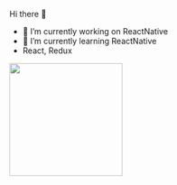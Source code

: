 Hi there 👋
- 🔭 I’m currently working on ReactNative
- 🌱 I’m currently learning ReactNative 
- React, Redux


 <img src="https://i.pinimg.com/originals/af/8f/84/af8f8432313abbeeabbcfdb7d736ea3d.gif" width="200" height="200" />

